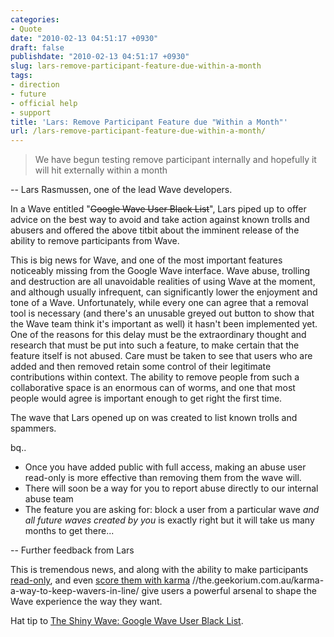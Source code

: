 ```yaml
---
categories:
- Quote
date: "2010-02-13 04:51:17 +0930"
draft: false
publishdate: "2010-02-13 04:51:17 +0930"
slug: lars-remove-participant-feature-due-within-a-month
tags:
- direction
- future
- official help
- support
title: 'Lars: Remove Participant Feature due "Within a Month"'
url: /lars-remove-participant-feature-due-within-a-month/
---
```

> We have begun testing remove participant internally and hopefully it
> will hit externally within a month

-- Lars Rasmussen, one of the lead Wave developers.

In a Wave entitled "~~Google Wave User Black List~~", Lars piped up to
offer advice on the best way to avoid and take action against known
trolls and abusers and offered the above titbit about the imminent
release of the ability to remove participants from Wave.

This is big news for Wave, and one of the most important features
noticeably missing from the Google Wave interface. Wave abuse, trolling
and destruction are all unavoidable realities of using Wave at the
moment, and although usually infrequent, can significantly lower the
enjoyment and tone of a Wave. Unfortunately, while every one can agree
that a removal tool is necessary (and there's an unusable greyed out
button to show that the Wave team think it's important as well) it
hasn't been implemented yet. One of the reasons for this delay must be
the extraordinary thought and research that must be put into such a
feature, to make certain that the feature itself is not abused. Care
must be taken to see that users who are added and then removed retain
some control of their legitimate contributions within context. The
ability to remove people from such a collaborative space is an enormous
can of worms, and one that most people would agree is important enough
to get right the first time.

The wave that Lars opened up on was created to list known trolls and
spammers.

bq..  

-   Once you have added public with full access, making an abuse user
    read-only is more effective than removing them from the wave will.
-   There will soon be a way for you to report abuse directly to our
    internal abuse team
-   The feature you are asking for: block a user from a particular wave
    *and all future waves created by you* is exactly right but it will
    take us many months to get there...

-- Further feedback from Lars

This is tremendous news, and along with the ability to make participants
[read-only](//the.geekorium.com.au/restore-a-wave-to-a-former-state-or-make-it-read-only/),
and even [score them with karma]()
//the.geekorium.com.au/karma-a-way-to-keep-wavers-in-line/ give users a
powerful arsenal to shape the Wave experience the way they want.

Hat tip to [The Shiny Wave: Google Wave User Black
List](http://www.theshinywave.com/news/google-wave-user-black-list/).